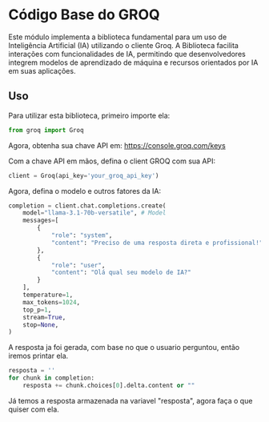 # Código Base do GROQ

Este módulo implementa a biblioteca fundamental para um uso de Inteligência Artificial (IA) utilizando o cliente Groq. A Biblioteca facilita interações com funcionalidades de IA, permitindo que desenvolvedores integrem modelos de aprendizado de máquina e recursos orientados por IA em suas aplicações.

## Uso

Para utilizar esta biblioteca, primeiro importe ela:

```python
from groq import Groq
```

Agora, obtenha sua chave API em: https://console.groq.com/keys

Com a chave API em mãos, defina o client GROQ com sua API:

```python
client = Groq(api_key='your_groq_api_key')
```

Agora, defina o modelo e outros fatores da IA:

```python
completion = client.chat.completions.create(
    model="llama-3.1-70b-versatile", # Model
    messages=[
        {
            "role": "system",
            "content": "Preciso de uma resposta direta e profissional!"
        },
        {
            "role": "user",
            "content": "Olá qual seu modelo de IA?"
        }
    ],
    temperature=1,
    max_tokens=1024,
    top_p=1,
    stream=True,
    stop=None,
)
```

A resposta ja foi gerada, com base no que o usuario perguntou, então iremos printar ela.

```python
resposta = ''
for chunk in completion:
    resposta += chunk.choices[0].delta.content or ""
```

Já temos a resposta armazenada na variavel "resposta", agora faça o que quiser com ela.